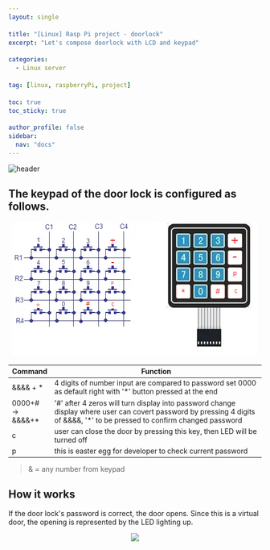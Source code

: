 ```yaml
---
layout: single

title: "[Linux] Rasp Pi project - doorlock"
excerpt: "Let's compose doorlock with LCD and keypad"

categories:
  - Linux server

tag: [linux, raspberryPi, project] 

toc: true
toc_sticky: true

author_profile: false
sidebar:
  nav: "docs"
---
```


![header](https://capsule-render.vercel.app/api?type=rect&color=20:660099,100:E2231A)

## The keypad of the door lock is configured as follows.

<p align="center"><img src="/assets/images/2023-12-15-doorlock/buttonlayout_dooropen.png"></p>

|Command| Function|
|---|---|
|&&&& + *| 4 digits of number input are compared to password set 0000 as default right with '*' button pressed at the end|
|0000+#<br>-> &&&&+*| '#' after 4 zeros will turn display into password change display where user can covert password by pressing 4 digits of &&&&, '*' to be pressed to confirm changed password|
|c|user can close the door by pressing this key, then LED will be turned off|
|p|this is easter egg for developer to check current password|

>& = any number from keypad

## How it works

If the door lock's password is correct, the door opens. Since this is a virtual door, the opening is represented by the LED lighting up.

<p align="center"><img src="/assets/images/2023-12-15-doorlock/doorOpen.gif"></p>
